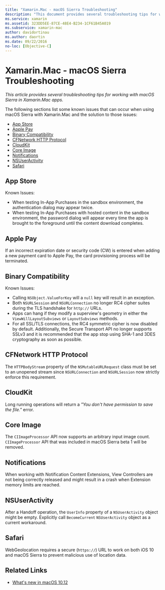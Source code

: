 ```yaml
---
title: "Xamarin.Mac - macOS Sierra Troubleshooting"
description: "This document provides several troubleshooting tips for working with macOS Sierra in Xamarin.Mac apps. Tips relate to the Mac App Store, Apple Pay, binary compatibility, CFNetwork, CloudKit, and more."
ms.service: xamarin
ms.assetid: 323DD5EE-87CE-48E4-B234-1CF61B45A019
ms.subservice: xamarin-mac
author: davidortinau
ms.author: daortin
ms.date: 09/22/2016
no-loc: [Objective-C]
---
```


# Xamarin.Mac - macOS Sierra Troubleshooting

_This article provides several troubleshooting tips for working with macOS Sierra in Xamarin.Mac apps._

The following sections list some known issues that can occur when using macOS Sierra with Xamarin.Mac and the solution to those issues:

- [App Store](#App-Store)
- [Apple Pay](#Apple-Pay)
- [Binary Compatibility](#Binary-Compatibility)
- [CFNetwork HTTP Protocol](#CFNetwork-HTTP-Protocol)
- [CloudKit](#CloudKit)
- [Core Image](#CoreImage)
- [Notifications](#Notifications)
- [NSUserActivity](#NSUserActivity)
- [Safari](#Safari)

<a name="App-Store"></a>

## App Store

Known Issues:

- When testing In-App Purchases in the sandbox environment, the authentication dialog may appear twice.
- When testing In-App Purchases with hosted content in the sandbox environment, the password dialog will appear every time the app is brought to the foreground until the content download completes.

<a name="Apple-Pay"></a>

## Apple Pay

If an incorrect expiration date or security code (CW) is entered when adding a new payment card to Apple Pay, the card provisioning process will be terminated.

<a name="Binary-Compatibility"></a>

## Binary Compatibility

Known Issues:

- Calling `NSObject.ValueForKey` will a `null` key will result in an exception.
- Both `NSURLSession` and `NSURLConnection` no longer RC4 cipher suites during the TLS handshake for `http://` URLs.
- Apps can hang if they modify a superview's geometry in either the `ViewWillLayoutSubviews` or `LayoutSubviews` methods.
- For all SSL/TLS connections, the RC4 symmetric cipher is now disabled by default. Additionally, the Secure Transport API no longer supports SSLv3 and it is recommended that the app stop using SHA-1 and 3DES cryptography as soon as possible.

<a name="CFNetwork-HTTP-Protocol"></a>

## CFNetwork HTTP Protocol

The `HTTPBodyStream` property of the `NSMutableURLRequest` class must be set to an unopened stream since `NSURLConnection` and `NSURLSession` now strictly enforce this requirement.

<a name="CloudKit"></a>

## CloudKit

Long running operations will return a _"You don't have permission to save the file."_ error.

<a name="CoreImage"></a>

## Core Image

The `CIImageProcessor` API now supports an arbitrary input image count. `CIImageProcessor` API that was included in macOS Sierra beta 1 will be removed.

<a name="Notifications"></a>

## Notifications

When working with Notification Content Extensions, View Controllers are not being correctly released and might result in a crash when Extension memory limits are reached.

<a name="NSUserActivity"></a>

## NSUserActivity

After a Handoff operation, the `UserInfo` property of a `NSUserActivity` object might be empty. Explicitly call `BecomeCurrent` `NSUserActivity` object as a current workaround.

<a name="Safari"></a>

## Safari

WebGeolocation requires a secure (`https://`) URL to work on both iOS 10 and macOS Sierra to prevent malicious use of location data.

## Related Links

- [What's new in macOS 10.12](https://developer.apple.com/library/prerelease/content/releasenotes/MacOSX/WhatsNewInOSX/Articles/OSXv10.html#//apple_ref/doc/uid/TP40017145-SW1)
